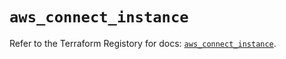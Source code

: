 # `aws_connect_instance`

Refer to the Terraform Registory for docs: [`aws_connect_instance`](https://registry.terraform.io/providers/hashicorp/aws/5.10.0/docs/resources/connect_instance).
